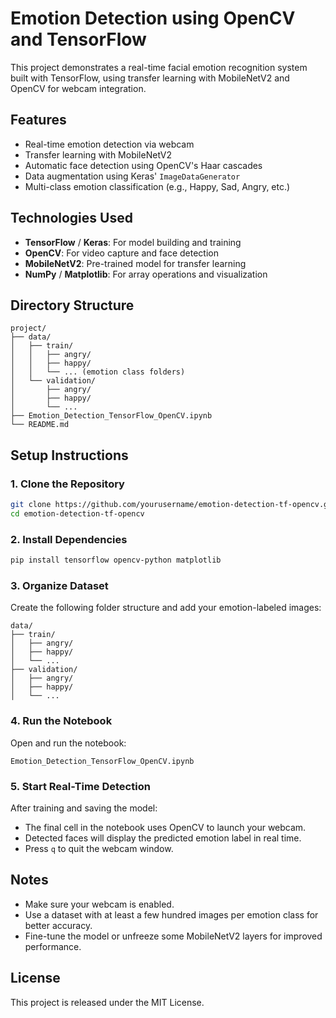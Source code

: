 # Emotion Detection using OpenCV and TensorFlow

This project demonstrates a real-time facial emotion recognition system built with TensorFlow, using transfer learning with MobileNetV2 and OpenCV for webcam integration.

## Features

- Real-time emotion detection via webcam
- Transfer learning with MobileNetV2
- Automatic face detection using OpenCV's Haar cascades
- Data augmentation using Keras' `ImageDataGenerator`
- Multi-class emotion classification (e.g., Happy, Sad, Angry, etc.)

## Technologies Used

- **TensorFlow** / **Keras**: For model building and training
- **OpenCV**: For video capture and face detection
- **MobileNetV2**: Pre-trained model for transfer learning
- **NumPy** / **Matplotlib**: For array operations and visualization

## Directory Structure

```
project/
├── data/
│   ├── train/
│   │   ├── angry/
│   │   ├── happy/
│   │   └── ... (emotion class folders)
│   └── validation/
│       ├── angry/
│       ├── happy/
│       └── ...
├── Emotion_Detection_TensorFlow_OpenCV.ipynb
└── README.md
```

## Setup Instructions

### 1. Clone the Repository
```bash
git clone https://github.com/yourusername/emotion-detection-tf-opencv.git
cd emotion-detection-tf-opencv
```

### 2. Install Dependencies
```bash
pip install tensorflow opencv-python matplotlib
```

### 3. Organize Dataset
Create the following folder structure and add your emotion-labeled images:
```
data/
├── train/
│   ├── angry/
│   ├── happy/
│   └── ...
├── validation/
│   ├── angry/
│   ├── happy/
│   └── ...
```

### 4. Run the Notebook
Open and run the notebook:
```
Emotion_Detection_TensorFlow_OpenCV.ipynb
```

### 5. Start Real-Time Detection
After training and saving the model:
- The final cell in the notebook uses OpenCV to launch your webcam.
- Detected faces will display the predicted emotion label in real time.
- Press `q` to quit the webcam window.

## Notes

- Make sure your webcam is enabled.
- Use a dataset with at least a few hundred images per emotion class for better accuracy.
- Fine-tune the model or unfreeze some MobileNetV2 layers for improved performance.

## License

This project is released under the MIT License.
